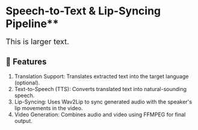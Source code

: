 # Speech-to-Text & Lip-Syncing Pipeline**  
<span style="font-size:20px;">This is larger text.</span>

## 🚀 Features   
1. Translation Support: Translates extracted text into the target language (optional).  
2. Text-to-Speech (TTS): Converts translated text into natural-sounding speech.  
3. Lip-Syncing: Uses Wav2Lip to sync generated audio with the speaker's lip movements in the video.   
4. Video Generation: Combines audio and video using FFMPEG for final output.  

